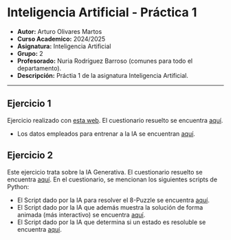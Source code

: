 <br>

# Inteligencia Artificial - Práctica 1

- **Autor:** Arturo Olivares Martos
- **Curso Academico:** 2024/2025
- **Asignatura:** Inteligencia Artificial
- **Grupo:** 2
- **Profesorado:** Nuria Rodríguez Barroso (comunes para todo el departamento).
- **Descripción:** Práctia 1 de la asignatura Inteligencia Artificial.

---

## Ejercicio 1

Ejercicio realizado con [esta web](https://web.learningml.org/actividad-analisis-de-conductas/). El cuestionario resuelto se encuentra [aquí](./Ejercicio%201.%20Cuestionario.pdf).
- Los datos empleados para entrenar a la IA se encuentran [aquí](./Ejercicio%201.%20Datos.json).

## Ejercicio 2

Este ejercicio trata sobre la IA Generativa. El cuestionario resuelto se encuentra [aquí](./Ejercicio%202.%20Cuestionario.pdf). En el cuestionario, se mencionan los siguientes scripts de Python:
- El Script dado por la IA para resolver el 8-Puzzle se encuentra [aquí](./Ejercicio%202.%20Script.py).
- El Script dado por la IA que además muestra la solución de forma animada (más interactivo) se encuentra [aquí](./Ejercicio%202.%20Script_Animado.py).
- El Script dado por la IA que determina si un estado es resoluble se encuentra [aquí](./Ejercicio%202.%20Resolubilidad.py).